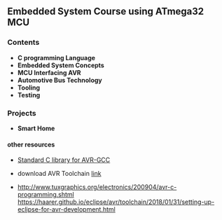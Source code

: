 ## Embedded System Course using ATmega32 MCU

### Contents

- **C programming Language**
- **Embedded System Concepts**
- **MCU Interfacing AVR**
- **Automotive Bus Technology**
- **Tooling**
- **Testing**

### Projects

- **Smart Home**

#### other resources

- [Standard C library for AVR-GCC](https://www.nongnu.org/avr-libc/user-manual/index.html)

- download AVR Toolchain [link](https://sourceforge.net/projects/winavr/)
- http://www.tuxgraphics.org/electronics/200904/avr-c-programming.shtml
  https://haarer.github.io/eclipse/avr/toolchain/2018/01/31/setting-up-eclipse-for-avr-development.html
